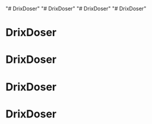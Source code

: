 "# DrixDoser" 
"# DrixDoser" 
"# DrixDoser" 
"# DrixDoser" 
# DrixDoser
# DrixDoser
# DrixDoser
# DrixDoser
